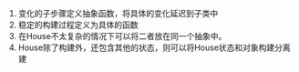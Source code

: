 1. 变化的子步骤定义抽象函数，将具体的变化延迟到子类中
2. 稳定的构建过程定义为具体的函数
3. 在House不太复杂的情况下可以将二者放在同一个抽象中。
4. House除了构建外，还包含其他的状态，则可以将House状态和对象构建分离建